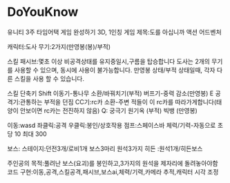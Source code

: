 # DoYouKnow
유니티 3주 타임어택 게임 완성하기
3D, 1인칭
게임 제목:도를 아십니까
액션 어드벤처

캐릭터:도사
무기:2가지(만영봉(봉)/부적)

스킬
패시브:몇초 이상 비공격상태를 유지중일시,구름을 탑승합니다
도사는 2개의 무기를 사용할 수 있으며, 동시에 사용이 불가능합니다.
만영봉 상태/부적 상태일때, 각자 다른 스킬을 사용 할 수 있습니다.

스킬 단축키
Shift
이동기-통나무 소환/바꿔치기(부적)
버프기-중력 감소(만영봉)
E
공격기:관통하는 부적을 던짐
CC기:rc카 소환-주변 적들이 이 rc카를 따라가게합니다(태양이 안보이면 rc카는 전진하지 않음)
Q: 궁극기
원기옥 (부적)
빅뱅 (만영봉)

이동:wasd
좌클릭:공격
우클릭:봉인/상호작용
점프:스페이스바
체력/기력-자동으로 초당 10 최대 300

보스:
스테이지:던전3개/로비1개
보스3마리
원석3가지
히든 :원석1개/히든보스

주인공의 목적:풀려난 보스(요괴)를 봉인하고,3가지의 원석을 제자리에 돌려놓아야함
코드 구현:이동,공격,스킬공격,패시브,보스ai,체력/기력,카메라 추적,캐릭터 시각 조정
